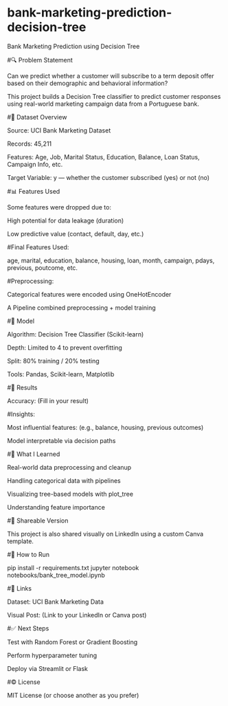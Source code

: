 # bank-marketing-prediction-decision-tree
Bank Marketing Prediction using Decision Tree

#🔍 Problem Statement

Can we predict whether a customer will subscribe to a term deposit offer based on their demographic and behavioral information?

This project builds a Decision Tree classifier to predict customer responses using real-world marketing campaign data from a Portuguese bank.

#📁 Dataset Overview

Source: UCI Bank Marketing Dataset

Records: 45,211

Features: Age, Job, Marital Status, Education, Balance, Loan Status, Campaign Info, etc.

Target Variable: y — whether the customer subscribed (yes) or not (no)

#📊 Features Used

Some features were dropped due to:

High potential for data leakage (duration)

Low predictive value (contact, default, day, etc.)

#Final Features Used:

age, marital, education, balance, housing, loan, month, campaign, pdays, previous, poutcome, etc.

#Preprocessing:

Categorical features were encoded using OneHotEncoder

A Pipeline combined preprocessing + model training

#🧠 Model

Algorithm: Decision Tree Classifier (Scikit-learn)

Depth: Limited to 4 to prevent overfitting

Split: 80% training / 20% testing

Tools: Pandas, Scikit-learn, Matplotlib

#🌟 Results

Accuracy: (Fill in your result)

#Insights:

Most influential features: (e.g., balance, housing, previous outcomes)

Model interpretable via decision paths

#📘 What I Learned

Real-world data preprocessing and cleanup

Handling categorical data with pipelines

Visualizing tree-based models with plot_tree

Understanding feature importance

#📢 Shareable Version

This project is also shared visually on LinkedIn using a custom Canva template.

#💼 How to Run

pip install -r requirements.txt
jupyter notebook notebooks/bank_tree_model.ipynb

#🔗 Links

Dataset: UCI Bank Marketing Data

Visual Post: (Link to your LinkedIn or Canva post)

#✅ Next Steps

Test with Random Forest or Gradient Boosting

Perform hyperparameter tuning

Deploy via Streamlit or Flask

#© License

MIT License (or choose another as you prefer)
